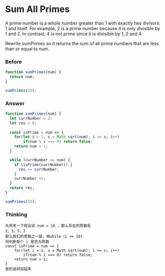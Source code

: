 # Sum All Primes
A prime number is a whole number greater than 1 with exactly two divisors: 1 and itself. For example, 2 is a prime number because it is only divisible by 1 and 2. In contrast, 4 is not prime since it is divisible by 1, 2 and 4.

Rewrite sumPrimes so it returns the sum of all prime numbers that are less than or equal to num.
### Before
```Javascript
function sumPrimes(num) {
  return num;
}

sumPrimes(10);
```
### Answer
```Javascript
function sumPrimes(num) {
  let currNumber = 2;
  let res = 0;
  
  const isPrime = num => {
    for(let i = 2, s = Math.sqrt(num); i <= s; i++)
        if(num % i === 0) return false; 
    return num > 1;
  }

  while (currNumber <= num) {
    if (isPrime(currNumber)) {
      res += currNumber;
    }
    currNumber ++;
  }
  return res;
}

sumPrimes(10);
```
### Thinking
```
先思考一下假设说 num = 10 ，那么存在的质数有
2，3，5，7
那么我们的思路之一是，用while（i <= 10)
则判断每个 i 是否为质数
const isPrime = num => {
    for(let i = 2, s = Math.sqrt(num); i <= s; i++)
        if(num % i === 0) return false; 
    return num > 1;
}
是的话则加起来
```